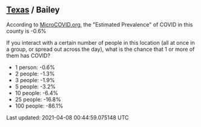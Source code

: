 
## [Texas](/united-states/texas) / Bailey

According to [MicroCOVID.org](http://microcovid.org),
the "Estimated Prevalence" of COVID in this county is -0.6%

If you interact with a certain number of people in this location
(all at once in a group, or spread out across the day), what is the chance that
1 or more of them has COVID?

- 1 person: -0.6%
- 2 people: -1.3%
- 3 people: -1.9%
- 5 people: -3.2%
- 10 people: -6.4%
- 25 people: -16.8%
- 100 people: -86.1%

Last updated: 2021-04-08 00:44:59.075148 UTC
